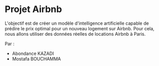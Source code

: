 # Projet Airbnb
L'objectif est de créer un modèle d'intelligence artificielle capable de prédire le prix optimal pour un nouveau logement sur Airbnb. Pour cela, nous allons utiliser des données réelles de locations Airbnb à Paris.

Par :
- Abondance KAZADI
- Mostafa BOUCHAMMA